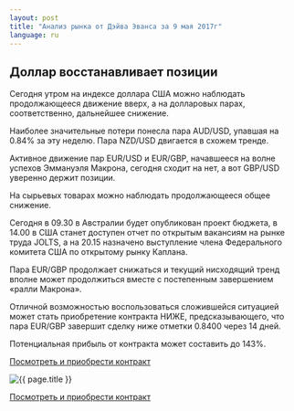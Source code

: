 ```yaml
---
layout: post
title: "Анализ рынка от Дэйва Эванса за 9 мая 2017г"
language: ru
---
```

##  Доллар восстанавливает позиции

Сегодня утром на индексе доллара США можно наблюдать продолжающееся движение вверх, а на долларовых парах, соответственно, дальнейшее снижение.

Наиболее значительные потери понесла пара AUD/USD, упавшая на 0.84% за эту неделю. Пара NZD/USD двигается в схожем тренде.

Активное движение пар EUR/USD и EUR/GBP, начавшееся на волне успехов Эммануэля Макрона, сегодня сходит на нет, а вот GBP/USD уверенно держит позиции.

На сырьевых товарах можно наблюдать продолжающееся общее снижение.

Сегодня в 09.30 в Австралии будет опубликован проект бюджета, в 14.00 в США станет доступен отчет по открытым вакансиям на рынке труда JOLTS, а на 20.15 назначено выступление члена Федерального комитета США по открытому рынку Каплана.

Пара EUR/GBP продолжает снижаться и текущий нисходящий тренд вполне может продолжиться вместе с постепенным завершением «ралли Макрона».

Отличной возможностью воспользоваться сложившейся ситуацией может стать приобретение контракта НИЖЕ, предсказывающего, что пара EUR/GBP завершит сделку ниже отметки 0.8400 через 14 дней. 

Потенциальная прибыль от контракта может составить до 143%.

<a href="http://record.binary.com/_bivVDfg8lHux76XffYA0JmNd7ZgqdRLk/1/?market=forex&underlying=frxEURGBP&formname=higherlower&duration_amount=14&duration_units=d&amount=10&amount_type=payout&expiry_type=duration&barrier=0.84&s=1&t=nU0mFIWINGfl-iZGEbTvz50co5lt24DG" target="_blank">Посмотреть и приобрести контракт</a>

<img src="{{ site.url }}/images/ru-09-may-17.png" alt="{{ page.title }}"  title="{{ page.title }}">

<a href="%LINK%%?https://www.binary.com/d/trade.cgi?market=forex&underlying=frxEURGBP&formname=higherlower&duration_amount=14&duration_units=d&amount=10&amount_type=payout&expiry_type=duration&barrier=0.84&s=1&t=nU0mFIWINGfl-iZGEbTvz50co5lt24DG" target="_blank">Посмотреть и приобрести контракт</a>